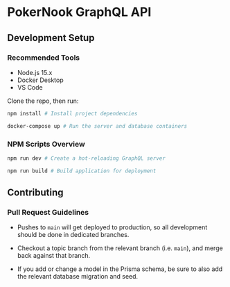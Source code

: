 # PokerNook GraphQL API

## Development Setup

### Recommended Tools

- Node.js 15.x
- Docker Desktop
- VS Code

Clone the repo, then run:

```bash
npm install # Install project dependencies

docker-compose up # Run the server and database containers
```

### NPM Scripts Overview

```bash
npm run dev # Create a hot-reloading GraphQL server

npm run build # Build application for deployment
```

## Contributing

### Pull Request Guidelines

- Pushes to `main` will get deployed to production, so all development should be done in dedicated branches.

- Checkout a topic branch from the relevant branch (i.e. `main`), and merge back against that branch.

- If you add or change a model in the Prisma schema, be sure to also add the relevant database migration and seed.
